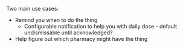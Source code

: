 Two main use cases:
* Remind you when to do the thing
    * Configurable notification to help you with daily dose - default undismissable until acknowledged?
* Help figure out which pharmacy might have the thing
